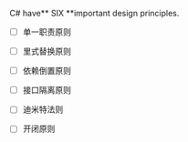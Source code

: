 C\# have** SIX **important design principles.

* [ ] 单一职责原则

* [ ] 里式替换原则

* [ ] 依赖倒置原则

* [ ] 接口隔离原则

* [ ] 迪米特法则

* [ ] 开闭原则



